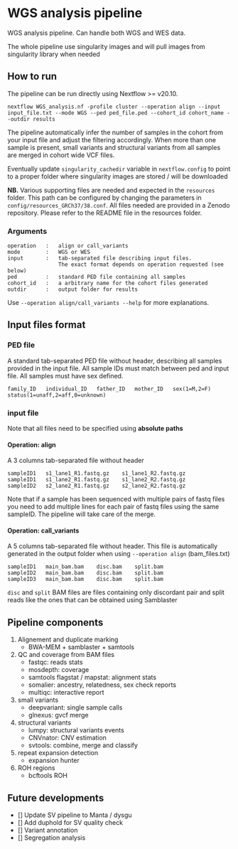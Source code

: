 # WGS analysis pipeline
WGS analysis pipeline. Can handle both WGS and WES data.

The whole pipeline use singularity images and will pull images from singularity library when needed

## How to run
The pipeline can be run directly using Nextflow >= v20.10.

```
nextflow WGS_analysis.nf -profile cluster --operation align --input input_file.txt --mode WGS --ped ped_file.ped --cohort_id cohort_name --outdir results
```

The pipeline automatically infer the number of samples in the cohort from your input file and adjust the filtering accordingly. When more than one sample is present, small variants and structural variants from all samples are merged in cohort wide VCF files. 

Eventually update `singularity_cachedir` variable in `nextflow.config` to point to a proper folder where singularity images are stored / will be downloaded

**NB.** Various supporting files are needed and expected in the `resources` folder. This path can be configured by changing the parameters in `config/resources_GRCh37/38.conf`. All files needed are provided in a Zenodo repository. Please refer to the README file in the resources folder. 

### Arguments

```
operation   :   align or call_variants
mode        :   WGS or WES
input       :   tab-separated file describing input files. 
                The exact format depends on operation requested (see below)
ped         :   standard PED file containing all samples
cohort_id   :   a arbitrary name for the cohort files generated
outdir      :   output folder for results
```

Use `--operation align/call_variants --help` for more explanations. 

## Input files format
### PED file
A standard tab-separated PED file without header, describing all samples provided in the input file. All sample IDs must match between ped and input file. All samples must have sex defined.

```
family_ID   individual_ID   father_ID   mother_ID   sex(1=M,2=F)    status(1=unaff,2=aff,0=unknown)
```

### input file

Note that all files need to be specified using **absolute paths**

#### Operation: align
A 3 columns tab-separated file without header

```
sampleID1   s1_lane1_R1.fastq.gz    s1_lane1_R2.fastq.gz
sampleID1   s1_lane2_R1.fastq.gz    s1_lane2_R2.fastq.gz
sampleID2   s2_lane2_R1.fastq.gz    s2_lane2_R2.fastq.gz
```

Note that if a sample has been sequenced with multiple pairs of fastq files you need to add multiple lines for each pair of fastq files using the same sampleID. The pipeline will take care of the merge.

#### Operation: call_variants
A 5 columns tab-separated file without header.
This file is automatically generated in the output folder when using `--operation align` (bam_files.txt) 

```
sampleID1   main_bam.bam    disc.bam    split.bam
sampleID2   main_bam.bam    disc.bam    split.bam
sampleID3   main_bam.bam    disc.bam    split.bam
```

`disc` and `split` BAM files are files containing only discordant pair and split reads like the ones that can be obtained using Samblaster

## Pipeline components
1. Alignement and duplicate marking
    - BWA-MEM + samblaster + samtools
2. QC and coverage from BAM files
    - fastqc: reads stats
    - mosdepth: coverage
    - samtools flagstat / mapstat: alignment stats
    - somalier: ancestry, relatedness, sex check reports 
    - multiqc: interactive report
3. small variants
    - deepvariant: single sample calls
    - glnexus: gvcf merge 
4. structural variants
    - lumpy: structural variants events
    - CNVnator: CNV estimation
    - svtools: combine, merge and classify
5. repeat expansion detection
    - expansion hunter
6. ROH regions
    - bcftools ROH

## Future developments

- [] Update SV pipeline to Manta / dysgu 
- [] Add duphold for SV quality check
- [] Variant annotation
- [] Segregation analysis